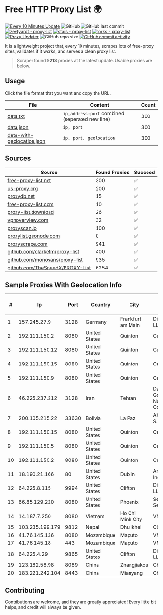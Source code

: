 
# Free HTTP Proxy List 🌍

[![Every 10 Minutes Update](https://github.com/mertguvencli/http-proxy-list/actions/workflows/main.yml/badge.svg?branch=main)](https://github.com/mertguvencli/http-proxy-list/actions/workflows/main.yml)
![GitHub](https://img.shields.io/github/license/mertguvencli/http-proxy-list)
![GitHub last commit](https://img.shields.io/github/last-commit/mertguvencli/http-proxy-list)
[![zevtyardt - proxy-list](https://img.shields.io/static/v1?label=zevtyardt&message=proxy-list&color=blue&logo=github)](https://github.com/zevtyardt/proxy-list "Go to GitHub repo")
[![stars - proxy-list](https://img.shields.io/github/stars/zevtyardt/proxy-list?style=social)](https://github.com/zevtyardt/proxy-list)
[![forks - proxy-list](https://img.shields.io/github/forks/zevtyardt/proxy-list?style=social)](https://github.com/zevtyardt/proxy-list)
[![Proxy Updater](https://github.com/zevtyardt/proxy-list/workflows/Proxy%20Updater/badge.svg)](https://github.com/zevtyardt/proxy-list/actions?query=workflow:"Proxy+Updater")
![GitHub repo size](https://img.shields.io/github/repo-size/zevtyardt/proxy-list)
[![GitHub commit activity](https://img.shields.io/github/commit-activity/m/zevtyardt/proxy-list?logo=commits)](https://github.com/zevtyardt/proxy-list/commits/main)

It is a lightweight project that, every 10 minutes, scrapes lots of free-proxy sites, validates if it works, and serves a clean proxy list.

> Scraper found **9213** proxies at the latest update. Usable proxies are below.

## Usage

Click the file format that you want and copy the URL.

|File|Content|Count|
|----|-------|-----|
|[data.txt](https://raw.githubusercontent.com/mertguvencli/http-proxy-list/main/proxy-list/data.txt)|`ip_address:port` combined (seperated new line)|300|
|[data.json](https://raw.githubusercontent.com/mertguvencli/http-proxy-list/main/proxy-list/data.json)|`ip, port`|300|
|[data-with-geolocation.json](https://raw.githubusercontent.com/mertguvencli/http-proxy-list/main/proxy-list/data-with-geolocation.json)|`ip, port, geolocation`|300|

## Sources

|Source|Found Proxies|Succeed|
|------|-------------|-------|
|[free-proxy-list.net](https://free-proxy-list.net)|300|✅|
|[us-proxy.org](https://www.us-proxy.org)|200|✅|
|[proxydb.net](http://proxydb.net)|15|✅|
|[free-proxy-list.com](https://free-proxy-list.com/?page=&port=&type%5B%5D=http&type%5B%5D=https&up_time=0&search=Search)|10|✅|
|[proxy-list.download](https://www.proxy-list.download/HTTP)|26|✅|
|[vpnoverview.com](https://vpnoverview.com/privacy/anonymous-browsing/free-proxy-servers)|32|✅|
|[proxyscan.io](https://www.proxyscan.io)|100|✅|
|[proxylist.geonode.com](https://proxylist.geonode.com/api/proxy-list?limit=300&page=1&sort_by=lastChecked&sort_type=desc&protocols=http,https)|0|✅|
|[proxyscrape.com](https://api.proxyscrape.com/v2/?request=displayproxies&protocol=http&timeout=10000&country=all&ssl=all&anonymity=all)|941|✅|
|[github.com/clarketm/proxy-list](https://raw.githubusercontent.com/clarketm/proxy-list/master/proxy-list-raw.txt)|400|✅|
|[github.com/monosans/proxy-list](https://raw.githubusercontent.com/monosans/proxy-list/main/proxies/http.txt)|935|✅|
|[github.com/TheSpeedX/PROXY-List](https://raw.githubusercontent.com/TheSpeedX/PROXY-List/master/http.txt)|6254|✅|


## Sample Proxies With Geolocation Info

|#|Ip|Port|Country|City|Internet Service Provider|
|-|--|----|-------|----|-------------------------|
|1|157.245.27.9|3128|Germany|Frankfurt am Main|DigitalOcean, LLC|
|2|192.111.150.2|8080|United States|Quinton|Centrilogic|
|3|192.111.150.12|8080|United States|Quinton|Centrilogic|
|4|192.111.150.15|8080|United States|Quinton|Centrilogic|
|5|192.111.150.9|8080|United States|Quinton|Centrilogic|
|6|46.225.237.212|3128|Iran|Tehran|Dadeh Gostar Asr Novin P.J.S. Co.|
|7|200.105.215.22|33630|Bolivia|La Paz|AXS Bolivia S. A.|
|8|192.111.150.15|8080|United States|Quinton|Centrilogic|
|9|192.111.150.5|8080|United States|Quinton|Centrilogic|
|10|192.111.150.2|8080|United States|Quinton|Centrilogic|
|11|18.190.21.166|80|United States|Dublin|Amazon.com, Inc.|
|12|64.225.8.115|9994|United States|Clifton|DigitalOcean, LLC|
|13|66.85.129.220|8080|United States|Phoenix|Secured Servers LLC|
|14|14.187.7.250|8080|Vietnam|Ho Chi Minh City|VNPT|
|15|103.235.199.179|9812|Nepal|Dhulikhel|CCNEP|
|16|41.76.145.136|8080|Mozambique|Maputo|VM  S.A|
|17|41.76.145.18|443|Mozambique|Maputo|VM  S.A|
|18|64.225.4.29|9865|United States|Clifton|DigitalOcean, LLC|
|19|123.182.58.98|8089|China|Zhangjiakou|Chinanet|
|20|183.221.242.104|8443|China|Mianyang|China Mobile|



## Contributing

Contributions are welcome, and they are greatly appreciated! Every
little bit helps, and credit will always be given.

